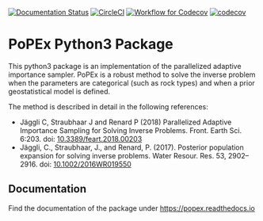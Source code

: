 [![Documentation Status](https://readthedocs.org/projects/popex/badge/?version=latest)](https://popex.readthedocs.io/en/latest/?badge=latest)
[![CircleCI](https://circleci.com/gh/randlab/PoPEx/tree/master.svg?style=shield)](https://circleci.com/gh/randlab/PoPEx/tree/master)
[![Workflow for Codecov](https://github.com/randlab/PoPEx/actions/workflows/ci.yml/badge.svg)](https://github.com/randlab/PoPEx/actions/workflows/ci.yml)
[![codecov](https://codecov.io/gh/randlab/PoPEx/branch/master/graph/badge.svg?token=XK3RU1M62J)](https://codecov.io/gh/randlab/PoPEx)

# PoPEx Python3 Package

This python3 package is an implementation of the parallelized adaptive importance sampler. PoPEx is a robust method to solve the inverse problem when the parameters are categorical (such as rock types) and when a prior geostatistical model is defined.

The method is described in detail in the following references:
- Jäggli C, Straubhaar J and Renard P (2018) Parallelized Adaptive Importance Sampling for Solving Inverse Problems. Front. Earth Sci. 6:203. doi: [10.3389/feart.2018.00203](https://www.frontiersin.org/articles/10.3389/feart.2018.00203/full)  
- Jäggli, C., Straubhaar, J., and Renard, P. (2017). Posterior population expansion for solving inverse problems. Water Resour. Res. 53, 2902–2916. doi: [10.1002/2016WR019550](http://dx.doi.org/10.1002/2016WR019550)


## Documentation

Find the documentation of the package under https://popex.readthedocs.io


